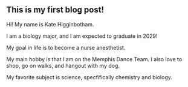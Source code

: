 ## This is my first blog post!
Hi! My name is Kate Higginbotham.

I am a biology major, and I am expected to graduate in 2029!

My goal in life is to become a nurse anesthetist.

My main hobby is that I am on the Memphis Dance Team. I also love to shop, go on walks, and hangout with my dog. 

My favorite subject is science, specfifically chemistry and biology. 
